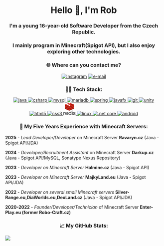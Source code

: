 <h1 align="center">Hello 👋, I'm Rob</h1>
<h3 align="center">I'm a young 16-year-old Software Developer from the Czech Republic.</h3>
<h3 align="center">I mainly program in Minecraft(Spigot API), but I also enjoy exploring other technologies.</h3>
<h3 align="center">🌐 Where can you contact me?</h3>
<p align="center">
<a href="https://www.instagram.com/_darvas.robert_/" target="blank"><img align="center" src="https://raw.githubusercontent.com/rahuldkjain/github-profile-readme-generator/master/src/images/icons/Social/instagram.svg" alt="instagram" height="50" width="40" /></a>
<a href="mailto:darvasrobert65@gmail.com" target="blank"><img align="center" src="https://github.com/user-attachments/assets/ccd04eed-784d-418a-95df-d1bf52789923" alt="e-mail" height="50" width="40" /></a>
</p>

<h3 align="center">🧑‍💻 Tech Stack:</h3>

<p align="center">
  <a href="https://www.java.com" target="_blank" rel="noreferrer">
    <img src="https://cdn.jsdelivr.net/gh/devicons/devicon/icons/java/java-original.svg" alt="java" width="40" height="40"/>
  </a>
  <a href="https://www.w3schools.com/cs/" target="_blank" rel="noreferrer">
    <img src="https://cdn.jsdelivr.net/gh/devicons/devicon/icons/csharp/csharp-original.svg" alt="csharp" width="40" height="40"/>
  </a>
  <a href="https://www.mysql.com/" target="_blank" rel="noreferrer">
    <img src="https://cdn.jsdelivr.net/gh/devicons/devicon/icons/mysql/mysql-original.svg" alt="mysql" width="40" height="40"/>
  </a>
  <a href="https://mariadb.org/" target="_blank" rel="noreferrer">
    <img src="https://cdn.jsdelivr.net/gh/devicons/devicon/icons/mariadb/mariadb-original.svg" alt="mariadb" width="40" height="40"/>
  </a>
  <a href="https://spring.io/" target="_blank" rel="noreferrer">
    <img src="https://cdn.jsdelivr.net/gh/devicons/devicon/icons/spring/spring-original.svg" alt="spring" width="40" height="40"/>
  </a>
  <a href="https://openjfx.io/" target="_blank" rel="noreferrer">
    <img src="https://github.com/user-attachments/assets/a87de8ee-7194-4839-a186-4b6e340cb372" alt="javafx" width="40" height="40"/>
  </a>
  <a href="https://git-scm.com/" target="_blank" rel="noreferrer">
    <img src="https://cdn.jsdelivr.net/gh/devicons/devicon/icons/git/git-original.svg" alt="git" width="40" height="40"/>
  </a>
  <a href="https://unity.com/" target="_blank" rel="noreferrer">
    <img src="https://cdn.jsdelivr.net/gh/devicons/devicon/icons/unity/unity-original.svg" alt="unity" width="40" height="40"/>
  </a>
  <a href="https://www.w3.org/html/" target="_blank" rel="noreferrer">
    <img src="https://cdn.jsdelivr.net/gh/devicons/devicon/icons/html5/html5-original.svg" alt="html5" width="40" height="40"/>
  </a>
  <a href="https://www.w3schools.com/css/" target="_blank" rel="noreferrer">
    <img src="https://cdn.jsdelivr.net/gh/devicons/devicon/icons/css3/css3-original.svg" alt="css3" width="40" height="40"/>
  </a>
  <a href="https://redis.io" target="_blank" rel="noreferrer">
    <img src="https://raw.githubusercontent.com/devicons/devicon/master/icons/redis/redis-original-wordmark.svg" alt="redis" width="40" height="40"/>
  </a>
  <a href="https://www.linux.org/" target="_blank" rel="noreferrer">
    <img src="https://github.com/user-attachments/assets/db12bb28-3508-42e3-9702-5eb42d2e5353" alt="linux" width="40" height="40"/>
  </a>
  <a href="https://dotnet.microsoft.com/en-us/" target="_blank" rel="noreferrer">
    <img src="https://github.com/user-attachments/assets/eaa4369f-9bf2-443b-b572-768a3acbdb45" alt=".net core" width="40" height="40"/>
  </a>
  <a href="https://developer.android.com" target="_blank" rel="noreferrer">
    <img src="https://cdn.jsdelivr.net/gh/devicons/devicon/icons/android/android-original.svg" alt="android" width="40" height="40"/>
  </a>
</p>

<h3 align="center">💫 My Five Years Experience with Minecraft Servers:</h3>

<b>2025</b> - <i>Lead Developer/Developer</i> on Minecraft Server <b href="https://ravaryn.cz/">Ravaryn.cz</b> (Java - Spigot API/JDA)

<b>2024</b> - <i>Developer/Recruitment Assistant</i> on Minecraft Server <b href="https://darkup.cz/">Darkup.cz</b> (Java - Spigot API/MySQL, Sonatype Nexus Repository)

<b>2023</b> - <i>Developer on Minecraft Server</i> <b href="https://halmine.cz/">Halmine.cz</b> (Java - Spigot API)

<b>2023</b> - <i>Developer on Minecraft Server</i> <b>MajkyLand.eu</b> (Java - Spigot API/JDA)

<b>2022</b> - <i>Developer on several small Minecraft servers</i> <b>Silver-Range.eu,DiaWorlds.eu,DeoLand.cz</b> (Java - Spigot API/JDA)

<b>2020-2022</b> - <i>Founder/Developer/Technician</i> of Minecraft Server <b>Enter-Play.eu (former Robo-Craft.cz)</b>

<h3 align="center">📈 My GitHub Stats:</h3>

![](https://github-readme-stats.vercel.app/api/top-langs/?username=Rob24Dev&hide_border=false&include_all_commits=false&count_private=false&layout=compact)
